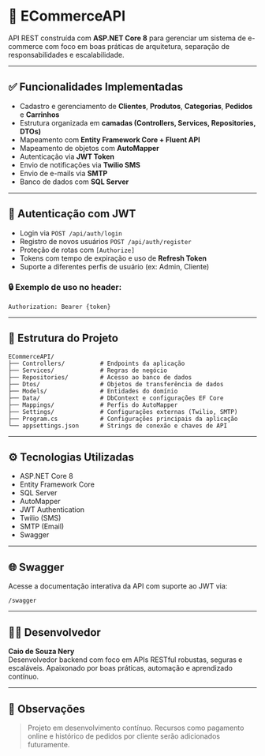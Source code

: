 # 🛒 ECommerceAPI

API REST construída com **ASP.NET Core 8** para gerenciar um sistema de e-commerce com foco em boas práticas de arquitetura, separação de responsabilidades e escalabilidade.

---

## ✅ Funcionalidades Implementadas

- Cadastro e gerenciamento de **Clientes**, **Produtos**, **Categorias**, **Pedidos** e **Carrinhos**
- Estrutura organizada em **camadas (Controllers, Services, Repositories, DTOs)**
- Mapeamento com **Entity Framework Core + Fluent API**
- Mapeamento de objetos com **AutoMapper**
- Autenticação via **JWT Token**
- Envio de notificações via **Twilio SMS**
- Envio de e-mails via **SMTP**
- Banco de dados com **SQL Server**

---

## 🔐 Autenticação com JWT

- Login via `POST /api/auth/login`
- Registro de novos usuários `POST /api/auth/register`
- Proteção de rotas com `[Authorize]`
- Tokens com tempo de expiração e uso de **Refresh Token**
- Suporte a diferentes perfis de usuário (ex: Admin, Cliente)

### 🔒 Exemplo de uso no header:
```
Authorization: Bearer {token}
```

---

## 🧱 Estrutura do Projeto

```
ECommerceAPI/
├── Controllers/          # Endpoints da aplicação
├── Services/             # Regras de negócio
├── Repositories/         # Acesso ao banco de dados
├── Dtos/                 # Objetos de transferência de dados
├── Models/               # Entidades do domínio
├── Data/                 # DbContext e configurações EF Core
├── Mappings/             # Perfis do AutoMapper
├── Settings/             # Configurações externas (Twilio, SMTP)
├── Program.cs            # Configurações principais da aplicação
└── appsettings.json      # Strings de conexão e chaves de API
```

---

## ⚙️ Tecnologias Utilizadas

- ASP.NET Core 8
- Entity Framework Core
- SQL Server
- AutoMapper
- JWT Authentication
- Twilio (SMS)
- SMTP (Email)
- Swagger

---

## 🌐 Swagger

Acesse a documentação interativa da API com suporte ao JWT via:
```
/swagger
```

---

## 👨‍💻 Desenvolvedor

**Caio de Souza Nery**  
Desenvolvedor backend com foco em APIs RESTful robustas, seguras e escaláveis. Apaixonado por boas práticas, automação e aprendizado contínuo.

---

## 📌 Observações

> Projeto em desenvolvimento contínuo. Recursos como pagamento online e histórico de pedidos por cliente serão adicionados futuramente.
